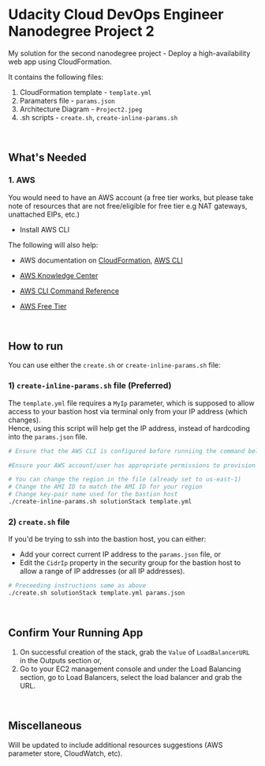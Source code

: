# Udacity Cloud DevOps Engineer Nanodegree Project 2
My solution for the second nanodegree project - Deploy a high-availability web app using CloudFormation.


It contains the following files:
1. CloudFormation template - `template.yml`
2. Paramaters file - `params.json`
3. Architecture Diagram - `Project2.jpeg`
4. .sh scripts - `create.sh`, `create-inline-params.sh`

<br/>

## What's Needed

### 1. AWS
You would need to have an AWS account (a free tier works, but please take note of resources that are not free/eligible for free tier e.g NAT gateways, unattached EIPs, etc.)

- Install AWS CLI

The following will also help:
- AWS documentation on [CloudFormation](https://docs.aws.amazon.com/AWSCloudFormation/latest/UserGuide/Welcome.html), [AWS CLI](https://docs.aws.amazon.com/cli/latest/userguide/cli-chap-welcome.html)

- [AWS Knowledge Center](https://aws.amazon.com/premiumsupport/knowledge-center/)

- [AWS CLI Command Reference](https://awscli.amazonaws.com/v2/documentation/api/latest/index.html)

- [AWS Free Tier](https://aws.amazon.com/free/?all-free-tier&all-free-tier.sort-by=item.additionalFields.SortRank&all-free-tier.sort-order=asc&awsf.Free%20Tier%20Types=*all&awsf.Free%20Tier%20Categories=*all)


<br/>

## How to run
You can use either the `create.sh` or `create-inline-params.sh` file:

### 1) `create-inline-params.sh` file (Preferred)

The `template.yml` file requires a `MyIp` parameter, which is supposed to allow access to your bastion host via terminal only from your IP address (which changes). <br/>
Hence, using this script will help get the IP address, instead of hardcoding into the `params.json` file.
```bash
# Ensure that the AWS CLI is configured before runniing the command below

#Ensure your AWS account/user has appropriate permissions to provision resources

# You can change the region in the file (already set to us-east-1)
# Change the AMI ID to match the AMI ID for your region
# Change key-pair name used for the bastion host
./create-inline-params.sh solutionStack template.yml
```

### 2) `create.sh` file

If you'd be trying to ssh into the bastion host, you can either:
- Add your correct current IP address to the `params.json` file, or
- Edit the `CidrIp` property in the security group for the bastion host to allow a range of IP addresses (or all IP addresses). <br/>

```bash
# Preceeding instructions same as above
./create.sh solutionStack template.yml params.json
```
<br/>

## Confirm Your Running App

1) On successful creation of the stack, grab the `Value` of `LoadBalancerURL` in the Outputs section or,
2) Go to your EC2 management console and under the Load Balancing section, go to Load Balancers, select the load balancer and grab the URL.

<br/>

## Miscellaneous
Will be updated to include additional resources suggestions (AWS parameter store, CloudWatch, etc).